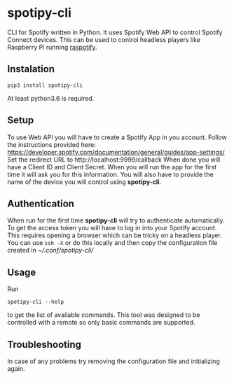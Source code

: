 # spotipy-cli

CLI for Spotify written in Python. It uses Spotify Web API to control Spotify Connect
devices. This can be used to control headless players like Raspberry Pi running [raspotify](https://github.com/dtcooper/raspotify). 

## Instalation

```commandline
pip3 install spotipy-cli
```
At least python3.6 is required.

## Setup

To use Web API you will have to create a Spotify App in you account. Follow the instructions 
provided here: https://developer.spotify.com/documentation/general/guides/app-settings/
Set the redirect URL to  http://localhost:9999/callback When done you will have a Client ID and
Client Secret. When you will run the app for the first time it will ask you for this information.
You will also have to provide the name of the device you will control using **spotipy-cli**. 
 
## Authentication

When run for the first time **spotipy-cli** will try to authenticate automatically. To get
the access token you will have to log in into your Spotify account. This requires opening 
a browser which can be tricky on a headless player. You can use ```ssh -X``` or do this locally and then copy the configuration file
created in *~/.conf/spotipy-cli/*

## Usage 

Run
```commandline
spotipy-cli --help
```
to get the list of available commands. This tool was designed to be controlled with a
remote so only basic commands are supported. 

## Troubleshooting

In case of any problems try removing the configuration file and initializing again. 